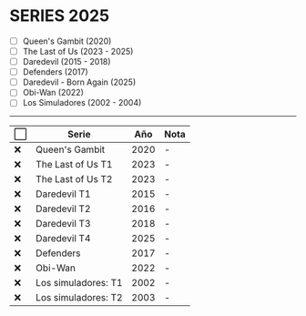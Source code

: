# SERIES 2025

- [ ] Queen's Gambit (2020)
- [ ] The Last of Us (2023 - 2025)
- [ ] Daredevil (2015 - 2018)
- [ ] Defenders (2017)
- [ ] Daredevil - Born Again (2025)
- [ ] Obi-Wan (2022)
- [ ] Los Simuladores (2002 - 2004)

---

| ⬜ | Serie                                     | Año | Nota |                                                    
|----|-------------------------------------------|------|-----|
| ❌ | Queen's Gambit                            | 2020 | - |
| ❌ | The Last of Us T1                         | 2023 | - |
| ❌ | The Last of Us T2                         | 2023 | - |
| ❌ | Daredevil T1                              | 2015 | - |
| ❌ | Daredevil T2                              | 2016 | - |
| ❌ | Daredevil T3                              | 2018 | - |
| ❌ | Daredevil T4                              | 2025 | - |
| ❌ | Defenders                                 | 2017 | - |
| ❌ | Obi-Wan                                   | 2022 | - |
| ❌ | Los simuladores: T1                       | 2002 | - |
| ❌ | Los simuladores: T2                       | 2003 | - |